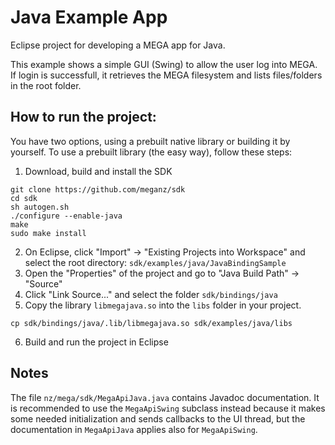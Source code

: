 # Java Example App

Eclipse project for developing a MEGA app for Java.

This example shows a simple GUI (Swing) to allow the user log into MEGA. If login is successfull, it retrieves the MEGA filesystem and lists files/folders in the root folder.

## How to run the project:

You have two options, using a prebuilt native library or building it by yourself.
To use a prebuilt library (the easy way), follow these steps:

1. Download, build and install the SDK
```
git clone https://github.com/meganz/sdk
cd sdk
sh autogen.sh
./configure --enable-java
make
sudo make install
```
2. On Eclipse, click "Import" -> "Existing Projects into Workspace" and select the root directory: `sdk/examples/java/JavaBindingSample`
3. Open the "Properties" of the project and go to "Java Build Path" -> "Source"
4. Click "Link Source..." and select the folder `sdk/bindings/java`
5. Copy the library `libmegajava.so` into the `libs` folder in your project.
```
cp sdk/bindings/java/.lib/libmegajava.so sdk/examples/java/libs
```
6. Build and run the project in Eclipse

## Notes

The file `nz/mega/sdk/MegaApiJava.java` contains Javadoc documentation. It is recommended to use the `MegaApiSwing` subclass instead because it makes some needed initialization and sends callbacks to the UI thread, but the documentation in `MegaApiJava` applies also for `MegaApiSwing`.
